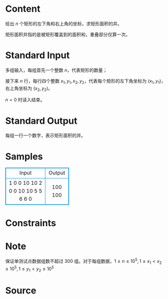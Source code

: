 
# Content

给出 $n$ 个矩形的左下角和右上角的坐标，求矩形面积的并。

矩形面积并指的是被矩形覆盖到的面积和，重叠部分仅算一次。

# Standard Input

多组输入，每组首先一个整数 $n$，代表矩形的数量；

接下来 $n$ 行，每行四个整数 $x_1,y_1,x_2,y_2$，代表每个矩形的左下角坐标为 $(x_1,y_1)$，右上角坐标为 $(x_2,y_2)$。

$n=0$ 时读入结束。

# Standard Output

每组一行一个数字，表示矩形面积的并。

# Samples

<style>
        table,table tr th, table tr td { border:1px solid #0094ff; }
        table { width: 200px; min-height: 25px; line-height: 25px; text-align: center; border-collapse: collapse;}   
    </style>
<table>
	<tr>
		<td>Input</td>
		<td>Output</td>
	</tr>
<tr><td>1
0 0 10 10
2
0 0 10 10
5 5 6 6
0</td><td>100
100</td></tr></table>


# Constraints



# Note

保证单测试点数据组数不超过 $300$ 组。对于每组数据，$1\le n\le 10^5,1\le x_1<x_2\le 10^5,1\le y_1<y_2\le 10^5$

# Source



